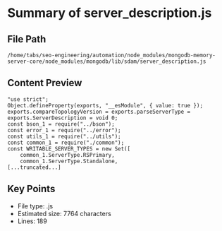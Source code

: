 # Summary of server_description.js
  
## File Path
`/home/tabs/seo-engineering/automation/node_modules/mongodb-memory-server-core/node_modules/mongodb/lib/sdam/server_description.js`

## Content Preview
```
"use strict";
Object.defineProperty(exports, "__esModule", { value: true });
exports.compareTopologyVersion = exports.parseServerType = exports.ServerDescription = void 0;
const bson_1 = require("../bson");
const error_1 = require("../error");
const utils_1 = require("../utils");
const common_1 = require("./common");
const WRITABLE_SERVER_TYPES = new Set([
    common_1.ServerType.RSPrimary,
    common_1.ServerType.Standalone,
[...truncated...]
```

## Key Points
- File type: .js
- Estimated size: 7764 characters
- Lines: 189
